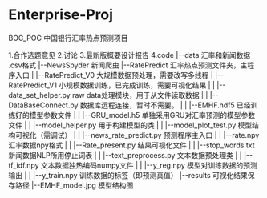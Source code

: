 # Enterprise-Proj
BOC_POC
中国银行汇率热点预测项目

1.合作选题意见
2.讨论
3.最新版概要设计报告
4.code
   |--data 汇率和新闻数据 .csv格式
   |--NewsSpyder 新闻爬虫
   |--RatePredict 汇率热点预测文件夹，主程序入口
   |  |--RatePredict_V0 大规模数据预处理，需要改写多线程
   |  |--RatePredict_V1 小规模数据训练，已完成训练，需要可视化结果
   |  |  |--data_set_helper.py raw data处理模块，用于从文件读取数据
   |  |  |--DataBaseConnect.py 数据库远程连接，暂时不需要。
   |  |  |--EMHF.hdf5 已经训练好的模型参数文件
   |  |  |--GRU_model.h5 单独采用GRU对汇率预测的模型参数文件
   |  |  |--model_helper.py 用于构建模型的类
   |  |  |--model_plot_test.py 模型结构可视化（需调试）
   |  |  |--news_rate_predict.py 预测程序主入口
   |  |  |--rate.npy 汇率数据npy格式
   |  |  |--Rate_present.py 结果可视化文件
   |  |  |--stop_words.txt 新闻数据NLP所用停止词表
   |  |  |--text_preprocess.py 文本数据预处理类
   |  |  |--tf_idf.npy 文本数据独热编码numpy文件
   |  |  |--y_reg.npy 模型对训练数据的预测输出
   |  |  |--y_train.npy 训练数据的标签（即预测真值）
   |--results 可视化结果保存路径
   |--EMHF_model.jpg 模型结构图
